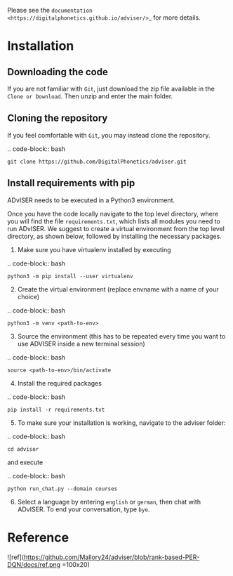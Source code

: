Please see the `documentation <https://digitalphonetics.github.io/adviser/>`_ for more details.

Installation
============

Downloading the code
--------------------

If you are not familiar with `Git`, just download the zip file available in the ``Clone or Download``. Then unzip and enter the main folder.


Cloning the repository
-----------------------

If you feel comfortable with `Git`, you may instead clone the repository.

.. code-block:: bash

    git clone https://github.com/DigitalPhonetics/adviser.git


Install requirements with pip
------------------------------

ADvISER needs to be executed in a Python3 environment.

Once you have the code locally navigate to the top level directory, where you will find the file
`requirements.txt`, which lists all modules you need to run ADvISER. We suggest to create a
virtual environment from the top level directory, as shown below, followed by installing the necessary packages.


1. Make sure you have virtualenv installed by executing

.. code-block:: bash

    python3 -m pip install --user virtualenv

2. Create the virtual environment (replace envname with a name of your choice)

.. code-block:: bash

    python3 -m venv <path-to-env>

3. Source the environment (this has to be repeated every time you want to use ADVISER inside a
new terminal session)

.. code-block:: bash

    source <path-to-env>/bin/activate

4. Install the required packages

.. code-block:: bash

    pip install -r requirements.txt

5. To make sure your installation is working, navigate to the adviser folder:

.. code-block:: bash

    cd adviser

and execute

.. code-block:: bash

    python run_chat.py --domain courses

6. Select a language by entering `english` or `german`, then chat with ADvISER. To end your
conversation, type `bye`.


Reference
===========
![ref](https://github.com/Mallory24/adviser/blob/rank-based-PER-DQN/docs/ref.png =100x20)

